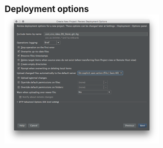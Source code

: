# Deployment options

* Upload changed files: On explicit save action

<img src="resources/phpstorm/04_on_explicit_save.png" width="700" style="margin-top:-50px">